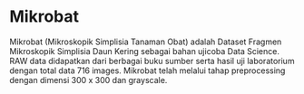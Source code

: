 # Mikrobat
Mikrobat (Mikroskopik Simplisia Tanaman Obat) adalah Dataset Fragmen Mikroskopik Simplisia Daun Kering sebagai bahan ujicoba Data Science. RAW data didapatkan dari berbagai buku sumber serta hasil uji laboratorium dengan total data 716 images. Mikrobat telah melalui tahap preprocessing dengan dimensi 300 x 300 dan grayscale.